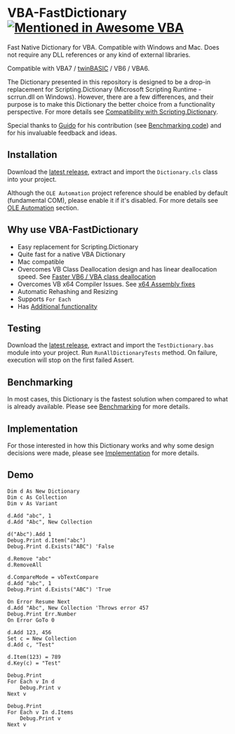 # VBA-FastDictionary [![Mentioned in Awesome VBA](https://awesome.re/mentioned-badge.svg)](https://github.com/sancarn/awesome-vba)
Fast Native Dictionary for VBA. Compatible with Windows and Mac. Does not require any DLL references or any kind of external libraries.

Compatible with VBA7 / [twinBASIC](https://twinbasic.com/) / VB6 / VBA6.

The Dictionary presented in this repository is designed to be a drop-in replacement for Scripting.Dictionary (Microsoft Scripting Runtime - scrrun.dll on Windows). However, there are a few differences, and their purpose is to make this Dictionary the better choice from a functionality perspective. For more details see [Compatibility with Scripting.Dictionary](Implementation.md#compatibility-with-scriptingdictionary).

Special thanks to [Guido](https://github.com/guwidoe) for his contribution (see [Benchmarking code](benchmarking/README.md#benchmarking-code)) and for his invaluable feedback and ideas.

## Installation

Download the [latest release](https://github.com/cristianbuse/VBA-FastDictionary/releases/latest), extract and import the ```Dictionary.cls``` class into your project.

Although the ```OLE Automation``` project reference should be enabled by default (fundamental COM), please enable it if it's disabled. For more details see [OLE Automation](https://github.com/cristianbuse/VBA-FastDictionary/blob/master/Implementation.md#ole-automation) section.

## Why use VBA-FastDictionary

- Easy replacement for Scripting.Dictionary
- Quite fast for a native VBA Dictionary 
- Mac compatible
- Overcomes VB Class Deallocation design and has linear deallocation speed. See [Faster VB6 / VBA class deallocation](https://codereview.stackexchange.com/questions/294682/faster-vb6-vba-class-deallocation)
- Overcomes VB x64 Compiler Issues. See [x64 Assembly fixes](https://github.com/cristianbuse/VBA-FastDictionary/blob/master/Implementation.md#x64-assembly)
- Automatic Rehashing and Resizing
- Supports ```For Each```
- Has [Additional functionality](https://github.com/cristianbuse/VBA-FastDictionary/blob/master/Implementation.md#additional-functionality)

## Testing

Download the [latest release](https://github.com/cristianbuse/VBA-FastDictionary/releases/latest), extract and import the ```TestDictionary.bas``` module into your project.
Run ```RunAllDictionaryTests``` method. On failure, execution will stop on the first failed Assert.

## Benchmarking

In most cases, this Dictionary is the fastest solution when compared to what is already available. Please see [Benchmarking](benchmarking/README.md) for more details.

## Implementation

For those interested in how this Dictionary works and why some design decisions were made, please see [Implementation](Implementation.md) for more details.

## Demo

```VBA
Dim d As New Dictionary
Dim c As Collection
Dim v As Variant

d.Add "abc", 1
d.Add "Abc", New Collection

d("Abc").Add 1
Debug.Print d.Item("abc")
Debug.Print d.Exists("ABC") 'False

d.Remove "abc"
d.RemoveAll

d.CompareMode = vbTextCompare
d.Add "abc", 1
Debug.Print d.Exists("ABC") 'True

On Error Resume Next
d.Add "Abc", New Collection 'Throws error 457
Debug.Print Err.Number
On Error GoTo 0

d.Add 123, 456
Set c = New Collection
d.Add c, "Test"

d.Item(123) = 789
d.Key(c) = "Test"

Debug.Print
For Each v In d
    Debug.Print v
Next v

Debug.Print
For Each v In d.Items
    Debug.Print v
Next v
```
